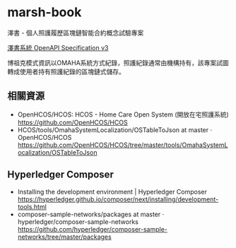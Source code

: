 # marsh-book
澤書 - 個人照護履歷區塊鏈智能合約概念試驗專案

[澤書系統 OpenAPI Specification v3](https://dltdojo.github.io/marsh-book/api.html)

博祖克模式資訊以OMAHA系統方式紀錄，照護紀錄通常由機構持有，該專案試圖轉成使用者持有照護紀錄的區塊鏈式儲存。

## 相關資源

* OpenHCOS/HCOS: HCOS - Home Care Open System (開放在宅照護系統) https://github.com/OpenHCOS/HCOS
* HCOS/tools/OmahaSystemLocalization/OSTableToJson at master · OpenHCOS/HCOS https://github.com/OpenHCOS/HCOS/tree/master/tools/OmahaSystemLocalization/OSTableToJson

## Hyperledger Composer 

* Installing the development environment | Hyperledger Composer https://hyperledger.github.io/composer/next/installing/development-tools.html
* composer-sample-networks/packages at master · hyperledger/composer-sample-networks https://github.com/hyperledger/composer-sample-networks/tree/master/packages